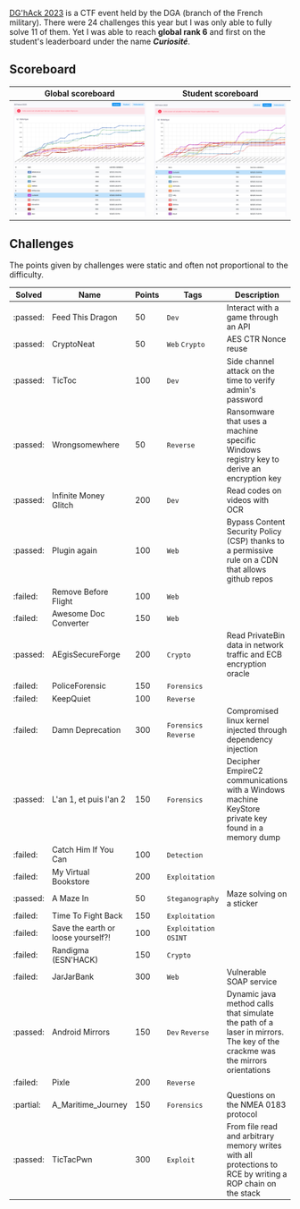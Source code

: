 [DG'hAck 2023](https://dghack.fr) is a CTF event held by the DGA (branch of the French military). There were 24 challenges this year but I was only able to fully solve 11 of them. Yet I was able to reach **global rank 6** and first on the student's leaderboard under the name **_Curiosité_**.

## Scoreboard

| Global scoreboard | Student scoreboard |
| ----------------- | ------------------ |
| [![Global scoreboard](./_img/global_sb.png)](./_img/global_sb.png) | [![Student scoreboard](./_img/student_sb.png)](./_img/student_sb.png) |

## Challenges

The points given by challenges were static and often not proportional to the difficulty.

| Solved | Name | Points | Tags | Description |
| ------ | ---- | ------ | ---- | ----------- |
| :passed: | Feed This Dragon | 50 | `Dev` | Interact with a game through an API |
| :passed: | CryptoNeat | 50 | `Web` `Crypto` | AES CTR Nonce reuse |
| :passed: | TicToc | 100 | `Dev` | Side channel attack on the time to verify admin's password |
| :passed: | Wrongsomewhere | 50 | `Reverse` | Ransomware that uses a machine specific Windows registry key to derive an encryption key |
| :passed: | Infinite Money Glitch | 200 | `Dev` | Read codes on videos with OCR |
| :passed: | Plugin again | 100 | `Web` | Bypass Content Security Policy (CSP) thanks to a permissive rule on a CDN that allows github repos |
| :failed: | Remove Before Flight | 100 | `Web` |  |
| :failed: | Awesome Doc Converter | 150 | `Web` |  |
| :passed: | AEgisSecureForge | 200 | `Crypto` | Read PrivateBin data in network traffic and ECB encryption oracle |
| :failed: | PoliceForensic | 150 | `Forensics` |  |
| :failed: | KeepQuiet | 100 | `Reverse` |  |
| :failed: | Damn Deprecation | 300 | `Forensics` `Reverse` | Compromised linux kernel injected through dependency injection |
| :passed: | L'an 1, et puis l'an 2 | 150 | `Forensics` | Decipher EmpireC2 communications with a Windows machine KeyStore private key found in a memory dump |
| :failed: | Catch Him If You Can | 100 | `Detection` |  |
| :failed: | My Virtual Bookstore | 200 | `Exploitation` |  |
| :passed: | A Maze In | 50 | `Steganography` | Maze solving on a sticker |
| :failed: | Time To Fight Back | 150 | `Exploitation` |  |
| :failed: | Save the earth or loose yourself?! | 100 | `Exploitation` `OSINT` |  |
| :failed: | Randigma (ESN'HACK) | 150 | `Crypto` |  |
| :failed: | JarJarBank | 300 | `Web` | Vulnerable SOAP service |
| :passed: | Android Mirrors | 150 | `Dev` `Reverse` | Dynamic java method calls that simulate the path of a laser in mirrors. The key of the crackme was the mirrors orientations |
| :failed: | Pixle | 200 | `Reverse` |  |
| :partial: | A_Maritime_Journey | 150 | `Forensics` | Questions on the NMEA 0183 protocol |
| :passed: | TicTacPwn | 300 | `Exploit` | From file read and arbitrary memory writes with all protections to RCE by writing a ROP chain on the stack |
